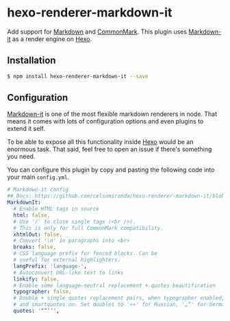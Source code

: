 # hexo-renderer-markdown-it

Add support for [Markdown] and [CommonMark]. This plugin uses [Markdown-it] as a render engine on [Hexo].

## Installation

``` bash
$ npm install hexo-renderer-markdown-it --save
```

## Configuration
[Markdown-it] is one of the most flexible markdown renderers in node. That means it comes with lots of configuration options and even plugins to extend it self.

To be able to expose all this functionality inside [Hexo] would be an enormous task. That said, feel free to open an issue if there's something you need.

You can configure this plugin by copy and pasting the following code into your main `config.yml`.

``` yaml
# Markdown-it config
## Docs: https://github.com/celsomiranda/hexo-renderer-markdown-it/blob/master/README.md
MarkdownIt:
  # Enable HTML tags in source
  html: false,
  # Use '/' to close single tags (<br />).
  # This is only for full CommonMark compatibility.
  xhtmlOut: false,
  # Convert '\n' in paragraphs into <br>
  breaks: false,
  # CSS language prefix for fenced blocks. Can be
  # useful for external highlighters.
  langPrefix: 'language-',  
  # Autoconvert URL-like text to links
  linkify: false,
  # Enable some language-neutral replacement + quotes beautification
  typographer: false,
  # Double + single quotes replacement pairs, when typographer enabled,
  # and smartquotes on. Set doubles to '«»' for Russian, '„“' for German.
  quotes: '“”‘’',
```

[CommonMark]: http://commonmark.org/
[Markdown]: http://daringfireball.net/projects/markdown/
[Markdown-it]: https://github.com/markdown-it/markdown-it
[Hexo]: http://hexo.io/
